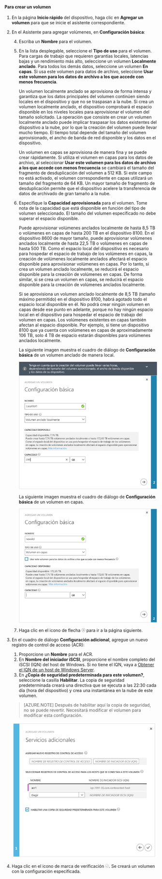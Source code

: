 <!--author=alkohli last changed: 08/16/2016-->

#### Para crear un volumen

1. En la página **Inicio rápido** del dispositivo, haga clic en **Agregar un volumen** para que se inicie el asistente correspondiente.

2. En el Asistente para agregar volúmenes, en **Configuración básica**:

	4. Escriba un **Nombre** para el volumen.
	5. En la lista desplegable, seleccione el **Tipo de uso** para el volumen. Para cargas de trabajo que requieren garantías locales, latencias bajas y un rendimiento más alto, seleccione un volumen **Localmente anclado**. Para todos los demás datos, seleccione un volumen **En capas**. Si usa este volumen para datos de archivo, seleccione **Usar este volumen para los datos de archivo a los que accede con menos frecuencia**.
	
		Un volumen localmente anclado se aprovisiona de forma intensa y garantiza que los datos principales del volumen continúen siendo locales en el dispositivo y que no se traspasan a la nube. Si crea un volumen localmente anclado, el dispositivo comprobará el espacio disponible en los niveles locales para aprovisionar el volumen del tamaño solicitado. La operación que consiste en crear un volumen localmente anclado puede implicar traspasar los datos existentes del dispositivo a la nube, por lo que la creación del volumen puede llevar mucho tiempo. El tiempo total depende del tamaño del volumen aprovisionado, el ancho de banda de red disponible y los datos en el dispositivo.

		Un volumen en capas se aprovisiona de manera fina y se puede crear rápidamente. Si utiliza el volumen en capas para los datos de archivo, al seleccionar **Usar este volumen para los datos de archivo a los que accede con menos frecuencia** se cambiará el tamaño del fragmento de desduplicación del volumen a 512 KB. Si este campo no está activado, el volumen correspondiente en capas utilizará un tamaño del fragmento de 64 KB. Un mayor tamaño de fragmento de desduplicación permite que el dispositivo acelere la transferencia de datos de archivado de gran tamaño a la nube.

	3. Especifique la **Capacidad aprovisionada** para el volumen. Tome nota de la capacidad que está disponible en función del tipo de volumen seleccionado. El tamaño del volumen especificado no debe superar el espacio disponible.

		Puede aprovisionar volúmenes anclados localmente de hasta 8,5 TB o volúmenes en capas de hasta 200 TB en el dispositivo 8100. En el dispositivo 8600 de mayor tamaño, puede aprovisionar volúmenes anclados localmente de hasta 22,5 TB o volúmenes en capas de hasta 500 TB. Como el espacio local del dispositivo es necesario para hospedar el espacio de trabajo de los volúmenes en capas, la creación de volúmenes localmente anclados afectará el espacio disponible para aprovisionar volúmenes en capas. Por lo tanto, si crea un volumen anclado localmente, se reducirá el espacio disponible para la creación de volúmenes en capas. De forma similar, si se crea un volumen en capas, se reducirá el espacio disponible para la creación de volúmenes anclados localmente.

		Si se aprovisiona un volumen anclado localmente de 8,5 TB (tamaño máximo permitido) en el dispositivo 8100, habrá agotado todo el espacio local disponible en él. No podrá crear ningún volumen en capas desde ese punto en adelante, porque no hay ningún espacio local en el dispositivo para hospedar el espacio de trabajo del volumen en capas. Los volúmenes existentes en capas también afectan al espacio disponible. Por ejemplo, si tiene un dispositivo 8100 que ya cuenta con volúmenes en capas de aproximadamente 106 TB, solo 4 TB de espacio estarán disponibles para volúmenes anclados localmente.

        La siguiente imagen muestra el cuadro de diálogo de **Configuración básica** de un volumen anclado de manera local.

         ![Agregar volumen local](./media/storsimple-create-volume-u2/add-local-volume-include.png)

        La siguiente imagen muestra el cuadro de diálogo de **Configuración básica** de un volumen en capas.

         ![Agregar volumen local](./media/storsimple-create-volume-u2/add-tiered-volume-include.png)

   4. Haga clic en el icono de flecha ![icono de flecha](./media/storsimple-create-volume-u2/HCS_ArrowIcon-include.png) para ir a la página siguiente.


3. En el cuadro de diálogo **Configuración adicional**, agregue un nuevo registro de control de acceso (ACR):

	1. Proporcione un **Nombre** para el ACR.
	2. En **Nombre del iniciador iSCSI**, proporcione el nombre completo del iSCSI (IQN) del host de Windows. Si no tiene el IQN, vaya a [Obtener el IQN de un host de Windows Server](#get-the-iqn-of-a-windows-server-host).
	3. En **¿Copia de seguridad predeterminada para este volumen?**, seleccione la casilla **Habilitar**. La copia de seguridad predeterminada creará una directiva que se ejecuta a las 22:30 cada día (hora del dispositivo) y crea una instantánea en la nube de este volumen.
	 
     > [AZURE.NOTE] Después de habilitar aquí la copia de seguridad, no se puede revertir. Necesitará modificar el volumen para modificar esta configuración.

     ![Agregar volumen](./media/storsimple-create-volume-u2/AddVolumeAdditionalSettings1.png)

4. Haga clic en el icono de marca de verificación ![icono de marca de verificación](./media/storsimple-create-volume-u2/HCS_CheckIcon-include.png). Se creará un volumen con la configuración especificada.

<!----HONumber=AcomDC_0914_2016-->